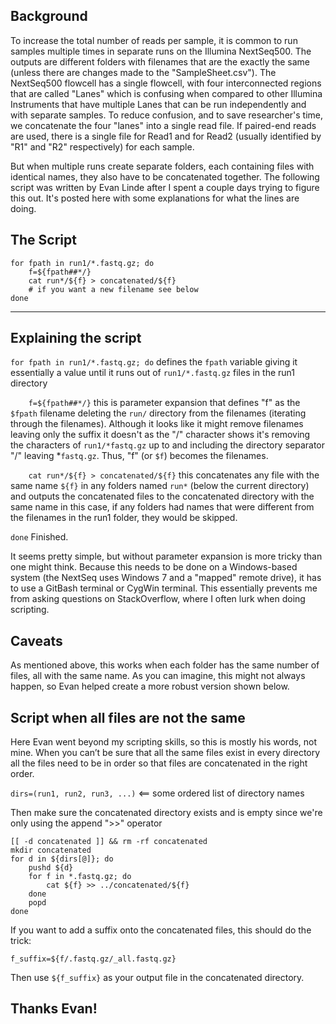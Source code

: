 ## Background

To increase the total number of reads per sample, 
it is common to run samples multiple times in separate runs on the Illumina NextSeq500. 
The outputs are different folders with filenames that are the exactly the same 
(unless there are changes made to the "SampleSheet.csv").
The NextSeq500 flowcell has a single flowcell, with four interconnected regions that are 
called "Lanes" which is confusing when compared to other Illumina Instruments
that have multiple Lanes that can be run independently and with separate samples.
To reduce confusion, and to save researcher's time, we concatenate the four "lanes"
into a single read file. If paired-end reads are used, there is a single file for 
Read1 and for Read2 (usually identified by "R1" and "R2" respectively) for each sample.  

But when multiple runs create separate folders, each containing files with 
identical names, they also have to be concatenated together. The following script 
was written by Evan Linde after I spent a couple days trying to figure this out.
It's posted here with some explanations for what the lines are doing.

## The Script

```
for fpath in run1/*.fastq.gz; do
    f=${fpath##*/}
    cat run*/${f} > concatenated/${f}
    # if you want a new filename see below
done
```
----------------------------------

## Explaining the script

`for fpath in run1/*.fastq.gz; do`
defines the `fpath` variable giving it essentially a value 
until it runs out of `run1/*.fastq.gz` files in the run1 directory

`    f=${fpath##*/}`
this is parameter expansion that defines "f" as the `$fpath` filename 
deleting the `run/` directory from the filenames (iterating through the filenames).
Although it looks like it might remove filenames leaving only the suffix
it doesn't as the "/" character shows it's removing the characters of 
`run1/*fastq.gz` up to and including the directory separator "/" leaving *`fastq.gz`.
Thus, "f" (or `$f`) becomes the filenames. 

`    cat run*/${f} > concatenated/${f}`
this concatenates any file with the same name `${f}` in any folders 
named `run*` (below the current directory) and outputs the concatenated 
files to the concatenated directory with the same name
in this case, if any folders had names that were different from the filenames 
in the run1 folder, they would be skipped.

`done`
Finished.

It seems pretty simple, but without parameter expansion is more tricky 
than one might think. Because this needs to be done on a Windows-based system
(the NextSeq uses Windows 7 and a "mapped" remote drive), it has to use
a GitBash terminal or CygWin terminal. This essentially prevents me from 
asking questions on StackOverflow, where I often lurk when doing scripting.

## Caveats

As mentioned above, this works when each folder has the same number of files, 
all with the same name. As you can imagine, this might not always happen, so
Evan helped create a more robust version shown below.

## Script when all files are not the same

Here Evan went beyond my scripting skills, so this is mostly his words, not mine. 
When you can’t be sure that all the same files exist in every directory
all the files need to be in order so that files are concatenated in the right order.

`dirs=(run1, run2, run3, ...)`  <== some ordered list of directory names

Then make sure the concatenated directory exists and is empty since we're only 
using the append ">>" operator
```
[[ -d concatenated ]] && rm -rf concatenated
mkdir concatenated
for d in ${dirs[@]}; do
    pushd ${d}
    for f in *.fastq.gz; do
        cat ${f} >> ../concatenated/${f}
    done
    popd
done
```
If you want to add a suffix onto the concatenated files, this should do the trick:

`f_suffix=${f/.fastq.gz/_all.fastq.gz}`

Then use `${f_suffix}` as your output file in the concatenated directory.

## Thanks Evan!





